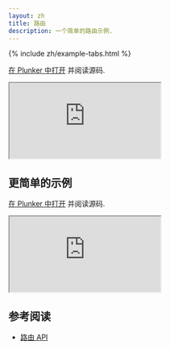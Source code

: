 ```yaml
---
layout: zh
title: 路由
description: 一个简单的路由示例.
---
```


{% include zh/example-tabs.html %}

[在 Plunker 中打开](https://riot.js.org/examples/plunker/?app=router-complex) 并阅读源码.

<iframe src="http://riot.js.org/examples/router-complex"></iframe>

## 更简单的示例

[在 Plunker 中打开](https://riot.js.org/examples/plunker/?app=router-page-switcher) 并阅读源码.

<iframe src="http://riot.js.org/examples/router-page-switcher"></iframe>

## 参考阅读

- [路由 API](/zh/api/route/)
